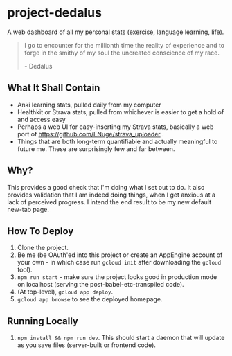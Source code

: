 # project-dedalus

A web dashboard of all my personal stats (exercise, language learning, life).

> I go to encounter for the millionth time the reality of experience and to forge in the smithy of my soul the uncreated conscience of my race.
>
> \- Dedalus

## What It Shall Contain

- Anki learning stats, pulled daily from my computer
- Healthkit or Strava stats, pulled from whichever is easier to get a hold of and access easy
- Perhaps a web UI for easy-inserting my Strava stats, basically a web port of https://github.com/ENuge/strava_uploader .
- Things that are both long-term quantifiable and actually meaningful to future me. These are surprisingly few and far between.

## Why?

This provides a good check that I'm doing what I set out to do. It also provides validation that I am indeed doing things, when I get anxious at a lack of perceived progress. I intend the end result to be my new default new-tab page.

## How To Deploy

1. Clone the project.
2. Be me (be OAuth'ed into this project or create an AppEngine account of your own - in which case run `gcloud init` after downloading the `gcloud` tool).
3. `npm run start` - make sure the project looks good in production mode on localhost (serving the post-babel-etc-transpiled code).
4. (At top-level), `gcloud app deploy`.
5. `gcloud app browse` to see the deployed homepage.

## Running Locally

1. `npm install && npm run dev`. This should start a daemon that will update as you save files (server-built or frontend code).
